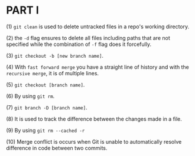 # PART I

(1) `git clean` is used to delete untracked files in a repo's working directory.

(2) the `-d` flag ensures to delete all files including paths that are not specified while the combination of `-f` flag does it forcefully.

(3) `git checkout -b [new branch name]`.

(4) With `fast forward merge` you have a straight line of history and with the `recursive merge`, it is of multiple lines.

(5) `git checkout [branch name]`.

(6) By using `git rm`.

(7) `git branch -D [branch name]`.

(8) It is used to track the difference between the changes made in a file.

(9) By using `git rm --cached -r`

(10) Merge conflict is occurs when Git is unable to automatically resolve difference in code between two commits.

